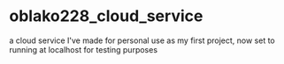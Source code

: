 # oblako228_cloud_service
a cloud service I've made for personal use as my first project, now set to running at localhost for testing purposes
